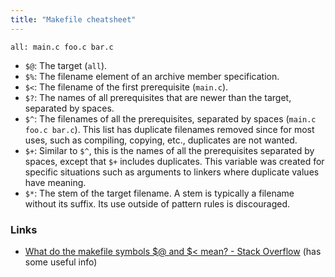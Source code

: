 ```yaml
---
title: "Makefile cheatsheet"
---
```


`all: main.c foo.c bar.c`
-   `$@`: The target (`all`).
-   `$%`: The filename element of an archive member specification.
-   `$<`: The filename of the first prerequisite (`main.c`).
-   `$?`: The names of all prerequisites that are newer than the target, separated by spaces.
-   `$^`: The filenames of all the prerequisites, separated by spaces (`main.c foo.c bar.c`). This list has duplicate filenames removed since for most uses, such as compiling, copying, etc., duplicates are not wanted.
-   `$+`: Similar to `$^`, this is the names of all the prerequisites separated by spaces, except that `$+` includes duplicates. This variable was created for specific situations such as arguments to linkers where duplicate values have meaning.
-   `$*`: The stem of the target filename. A stem is typically a filename without its suffix. Its use outside of pattern rules is discouraged.

### Links
- [What do the makefile symbols $@ and $< mean? - Stack Overflow](https://stackoverflow.com/questions/3220277/what-do-the-makefile-symbols-and-mean) (has some useful info)

